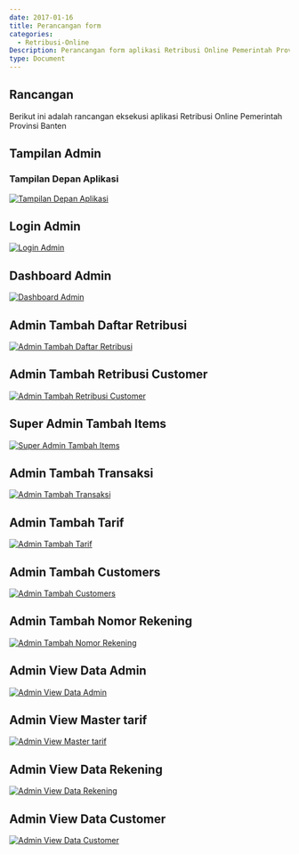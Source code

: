 ```yaml
---
date: 2017-01-16
title: Perancangan form
categories:
  - Retribusi-Online
Description: Perancangan form aplikasi Retribusi Online Pemerintah Provinsi Banten
type: Document
---
```


## Rancangan

Berikut ini adalah rancangan eksekusi aplikasi Retribusi Online Pemerintah Provinsi Banten

## Tampilan Admin

### Tampilan Depan Aplikasi

[![Tampilan Depan Aplikasi](/images/retribusi-online/perancangan-form/retribusi-online_rancangan-halaman-home.png)](/images/retribusi-online/perancangan-form/retribusi-online_rancangan-halaman-home.png)

## Login Admin

[![Login Admin](/images/retribusi-online/perancangan-form/retribusi-online_rancangan-halaman-login-admin.png)](/images/retribusi-online/perancangan-form/retribusi-online_rancangan-halaman-login-admin.png)

## Dashboard Admin

[![Dashboard Admin](/images/retribusi-online/perancangan-form/retribusi-online_rancangan-halaman-dashboard-super-admin.png)](/images/retribusi-online/perancangan-form/retribusi-online_rancangan-halaman-dashboard-super-admin.png)

## Admin Tambah Daftar Retribusi

[![Admin Tambah Daftar Retribusi](/images/retribusi-online/perancangan-form/retribusi-online_rancangan-halaman-super-admin-tambah-retribusi-customer.png)](/images/retribusi-online/perancangan-form/retribusi-online_rancangan-halaman-super-admin-tambah-retribusi-customer.png)

## Admin Tambah Retribusi Customer

[![Admin Tambah Retribusi Customer](/images/retribusi-online/perancangan-form/psb-umum_rancangan-halaman-super-admin-tambah-admin-sekolah.png)](/images/retribusi-online/perancangan-form/psb-umum_rancangan-halaman-super-admin-tambah-admin-sekolah.png)

## Super Admin Tambah Items

[![Super Admin Tambah Items](/images/retribusi-online/perancangan-form/retribusi-online_rancangan-halaman-super-admin-tambah-items.png)](/images/retribusi-online/perancangan-form/retribusi-online_rancangan-halaman-super-admin-tambah-items.png)

## Admin Tambah Transaksi

[![Admin Tambah Transaksi](/images/retribusi-online/perancangan-form/retribusi-online_rancangan-halaman-super-admin-tambah-transaksi.png)](/images/retribusi-online/perancangan-form/retribusi-online_rancangan-halaman-super-admin-tambah-transaksi.png)

## Admin Tambah Tarif

[![Admin Tambah Tarif](/images/retribusi-online/perancangan-form/retribusi-online_rancangan-halaman-super-admin-tambah-tarif.png)](/images/retribusi-online/perancangan-form/retribusi-online_rancangan-halaman-super-admin-tambah-tarif.png)

## Admin Tambah Customers

[![Admin Tambah Customers](/images/retribusi-online/perancangan-form/retribusi-online_rancangan-halaman-super-admin-tambah-customers.png)](/images/retribusi-online/perancangan-form/retribusi-online_rancangan-halaman-super-admin-tambah-customers.png)

## Admin Tambah Nomor Rekening

[![Admin Tambah Nomor Rekening](/images/retribusi-online/perancangan-form/retribusi-online_rancangan-halaman-super-admin-tambah-nomor-rekening.png)](/images/retribusi-online/perancangan-form/retribusi-online_rancangan-halaman-super-admin-tambah-nomor-rekening.png)

## Admin View Data Admin

[![Admin View Data Admin](/images/retribusi-online/perancangan-form/retribusi-online_rancangan-halaman-super-admin-view-data-admin.png)](/images/retribusi-online/perancangan-form/retribusi-online_rancangan-halaman-super-admin-view-data-admin.png)

## Admin View Master tarif

[![Admin View Master tarif](/images/retribusi-online/perancangan-form/retribusi-online_rancangan-halaman-super-admin-view-master-tarif.png)](/images/retribusi-online/perancangan-form/retribusi-online_rancangan-halaman-super-admin-view-master-tarif.png)

## Admin View Data Rekening

[![Admin View Data Rekening](/images/retribusi-online/perancangan-form/retribusi-online_rancangan-halaman-super-admin-view-data-rekening.png)](/images/retribusi-online/perancangan-form/retribusi-online_rancangan-halaman-super-admin-view-data-rekening.png)

## Admin View Data Customer

[![Admin View Data Customer](/images/retribusi-online/perancangan-form/retribusi-online_rancangan-halaman-super-admin-view-data-customers.png)](/images/retribusi-online/perancangan-form/retribusi-online_rancangan-halaman-super-admin-view-data-customers.png)

